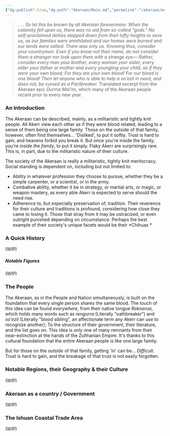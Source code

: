 ```yaml
---
{"dg-publish":true,"dg-path":"Akeraan/Main.md","permalink":"/akeraan/main/","title":"Main Document","pinned":"true"}
---
```


> *. . . So let this be known by all Akeraan forevermore: When the calamity fell upon us, there was no aid from so-called "gods." No self-proclaimed deities stepped down from their lofty heights to save us, as our families were annihilated and our homes were burned and our lands were salted. 
> There was only us. 
> Knowing thus, consider your countrymen. Even if you know not their name, do not consider them a stranger nor look upon them with a strange eye— Rather, consider every man your brother, every woman your sister, every elder your father or mother and every youngling your child, as if they were your own blood; For they are your own blood! For our blood is one blood!
> Then let anyone who is able to help a so'ezil in need, and does not, be cursed as a Pactbreaker.*
Translated excerpt from the Akeraan epic *Durma Mai'im*, which many of the Akeraan people recant prior to every new year.

### An Introduction
The Akeraan can be described, mainly, as a militaristic and tightly knit people. 
All Akerr view each other as if they were blood related, leading to a sense of them being one large family. Those on the outside of that family, however, often find themselves... 'Disliked', to put it softly. 
Trust is hard to gain, and heavens forbid you break it. But once you're inside the family, you're *inside the family*, to put it simply. Flaky Akerr are surprisingly rare. This is, in part, due to the militaristic nature of their culture.

The society of the Akeraan is really a militaristic, tightly knit meritocracy. Social standing is dependent on, including but not limited to: 
- Ability in whatever profession they choose to pursue, whether they be a simple carpenter, or a scientist, or in the army.
- Combative ability, whether it be in strategy, or martial arts, or magic, or weapon mastery, as every able Akerr is expected to serve should the need rise. 
- Adherence to, but especially preservation of, tradition. Their reverence for their culture and traditions is profound, considering how close they came to losing it. Those that stray from it may be ostracized, or even outright punished depending on circumstance.
Perhaps the best example of their society's unique facets would be their *Chihuas * 
### A Quick History
(WIP)

##### Notable Figures
(WIP)
### The People
The Akeraan, as in the People and Nation simultaneously, is built on the foundation that every single person shares the same blood. The touch of this idea can be found *everywhere*, from their native tongue *Roknerua*, which holds many words such as *rengurra* (Literally "oathbreaker") and *so'ezil* (Literally "blood sibling", an affectionate term any Akerr can use to recognize another); To the structure of their government, their literature, and the list goes on.
This idea is only one of many remnants from their near-extinction at the hands of the Zulthanian Empire. 
It's thanks to this cultural foundation that the entire Akeraan people *is* like one large family. 

But for those on the *outside* of that family, getting 'in' can be... *Difficult*. 
Trust is hard to gain, and the breakage of that trust is not easily forgotten. 

### Notable Regions, their Geography & their Culture
(WIP)



### Akeraan as a country / Government
(WIP)

### The Ishuan Coastal Trade Area
(WIP)
